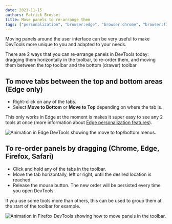 ```yaml
---
date: 2021-11-15
authors: Patrick Brosset
title: Move panels to re-arrange them
tags: ["personalization", "browser:edge", "browser:chrome", "browser:firefox", "browser:safari"]
---
```

Moving panels around the user interface can be very useful to make DevTools more unique to you and adapted to your needs.

There are 2 ways that you can re-arrange panels in DevTools today: dragging them horizontally in the toolbar, to re-order them, and moving them between the top toolbar and the bottom (drawer) toolbar

## To move tabs between the top and bottom areas (Edge only)

* Right-click on any of the tabs.
* Select **Move to Bottom** or **Move to Top** depending on where the tab is.

This only works in Edge at the moment is makes it super easy to see any 2 tools at once (more information about [Edge personalization features](https://blogs.windows.com/msedgedev/2021/09/14/edge-devtools-93-personalization/)).

![Animation in Edge DevTools showing the move to top/bottom menus.](../../assets/img/move-panels-1.gif)

## To re-order panels by dragging (Chrome, Edge, Firefox, Safari)

* Click and hold any of the tabs in the toolbar.
* Move the tab horizontally, left or right, until the desired location is reached.
* Release the mouse button. The new order will be persisted every time you open DevTools.

If you use some tools more than others, this can be used to group them at the start of the toolbar for example.

![Animation in Firefox DevTools showing how to move panels in the toolbar.](../../assets/img/move-panels-2.gif)
